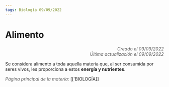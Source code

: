 ```yaml
---
tags: Biología 09/09/2022
---
```


# Alimento
<div style="text-align: right; opacity: 0.7; font-style: italic;">Creado el 09/09/2022</div>
<div style="text-align: right; opacity: 0.7; font-style: italic;">Última actualización el 09/09/2022</div>

Se considera alimento a toda aquella materia que, al ser consumida por seres vivos, les proporciona a estos **energía y nutrientes**.

<span style="opacity: 0.7; font-style: italic;">Página principal de la materia:</span> [['BIOLOGÍA]]